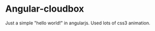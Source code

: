 Angular-cloudbox
==========

Just a simple "hello world!" in angularjs. Used lots of css3 animation.
